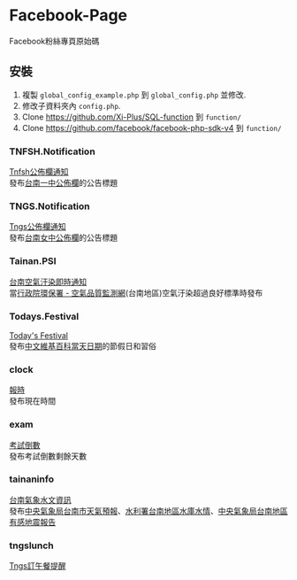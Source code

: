 # Facebook-Page
Facebook粉絲專頁原始碼

## 安裝
1. 複製 `global_config_example.php` 到 `global_config.php` 並修改.
2. 修改子資料夾內 `config.php`.
3. Clone https://github.com/Xi-Plus/SQL-function 到 `function/`
4. Clone https://github.com/facebook/facebook-php-sdk-v4 到 `function/`

### TNFSH.Notification
[Tnfsh公佈欄通知](http://www.facebook.com/TNFSH.Notification)<br>
發布[台南一中公佈欄](http://www.tnfsh.tn.edu.tw/files/501-1000-1012-1.php)的公告標題

### TNGS.Notification
[Tngs公佈欄通知](http://www.facebook.com/TNGS.Notification)<br>
發布[台南女中公佈欄](http://www.tngs.tn.edu.tw/tngs/board/)的公告標題

### Tainan.PSI
[台南空氣汙染即時通知](http://www.facebook.com/Tainan.PSI)<br>
當[行政院環保署 - 空氣品質監測網](http://taqm.epa.gov.tw/taqm/tw/PsiMap.aspx)(台南地區)空氣汙染超過良好標準時發布

### Todays.Festival
[Today's Festival](http://www.facebook.com/493820264128751)<br>
發布[中文維基百科當天日期](https://zh.wikipedia.org/zh-tw/歷史上的今天)的節假日和習俗

### clock
[報時](http://www.facebook.com/1459865700971384)<br>
發布現在時間

### exam
[考試倒數](http://www.facebook.com/800668270014037)<br>
發布考試倒數剩餘天數

### tainaninfo
[台南氣象水文資訊](http://www.facebook.com/735253119929723)<br>
發布[中央氣象局台南市天氣預報](http://www.cwb.gov.tw/V7/forecast/taiwan/Tainan_City.htm)、[水利署台南地區水庫水情](http://www.wra.gov.tw/np.asp?ctNode=3741)、[中央氣象局台南地區有感地震報告](http://www.cwb.gov.tw/V7/modules/MOD_EC_Home.htm)

### tngslunch
[Tngs訂午餐提醒](http://www.facebook.com/1064389356911847)<br>
